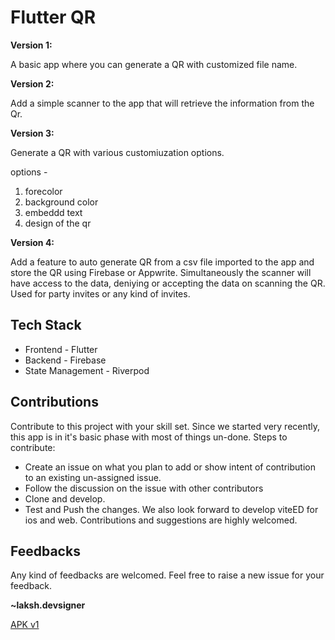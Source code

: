 # Flutter QR
**Version 1:**

A basic app where you can generate a QR with customized file name.

**Version 2:**


Add a simple scanner to the app that will retrieve the information from the Qr.

**Version 3:**

Generate a QR with various customiuzation options. 

options - 
1. forecolor
2. background color
3. embeddd text
4. design of the qr


**Version 4:** 

Add a feature to auto generate QR from a csv file imported to the app and store the QR using Firebase or Appwrite.
Simultaneously the scanner will have access to the data, deniying or accepting the data on scanning the QR. 
Used for party invites or any kind of invites. 

## Tech Stack
* Frontend - Flutter
* Backend - Firebase
* State Management - Riverpod

## Contributions
Contribute to this project with your skill set. Since we started very recently, this app is in it's basic phase with most of things un-done. Steps to contribute:

* Create an issue on what you plan to add or show intent of contribution to an existing un-assigned issue.
* Follow the discussion on the issue with other contributors
* Clone and develop.
* Test and Push the changes.
We also look forward to develop viteED for ios and web. Contributions and suggestions are highly welcomed.

## Feedbacks
Any kind of feedbacks are welcomed. Feel free to raise a new issue for your feedback.

**~laksh.devsigner**

[APK v1](https://drive.google.com/file/d/1Dj39u94-g-hDJEeKGODyqgZQqkqihLKn/view?usp=sharing)
